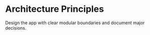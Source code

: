 # Architecture Principles

Design the app with clear modular boundaries and document major decisions.

